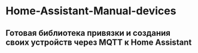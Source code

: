 # Home-Assistant-Manual-devices
## Готовая библиотека привязки и создания своих устройств через MQTT к Home Assistant
